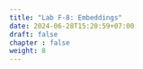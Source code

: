 ```yaml
---
title: "Lab F-8: Embeddings"
date: 2024-06-28T15:20:59+07:00
draft: false
chapter : false
weight: 8
---
```



